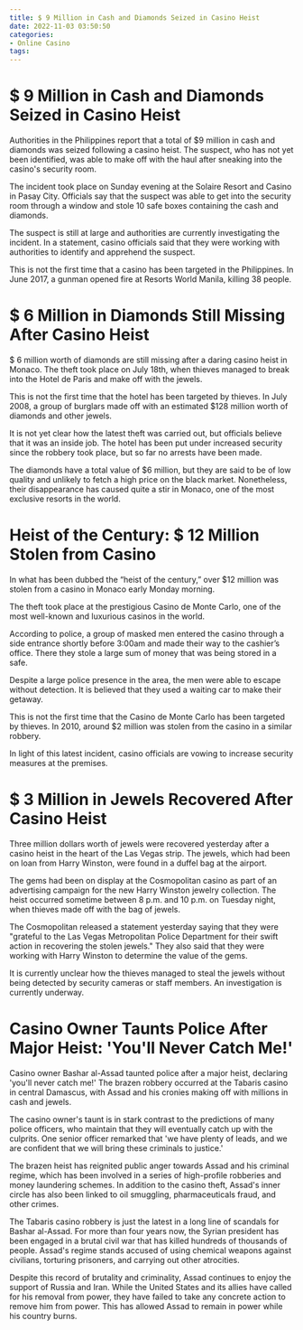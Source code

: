 ```yaml
---
title: $ 9 Million in Cash and Diamonds Seized in Casino Heist
date: 2022-11-03 03:50:50
categories:
- Online Casino
tags:
---
```



#  $ 9 Million in Cash and Diamonds Seized in Casino Heist

Authorities in the Philippines report that a total of $9 million in cash and diamonds was seized following a casino heist. The suspect, who has not yet been identified, was able to make off with the haul after sneaking into the casino's security room.

The incident took place on Sunday evening at the Solaire Resort and Casino in Pasay City. Officials say that the suspect was able to get into the security room through a window and stole 10 safe boxes containing the cash and diamonds.

The suspect is still at large and authorities are currently investigating the incident. In a statement, casino officials said that they were working with authorities to identify and apprehend the suspect.

This is not the first time that a casino has been targeted in the Philippines. In June 2017, a gunman opened fire at Resorts World Manila, killing 38 people.

#   $ 6 Million in Diamonds Still Missing After Casino Heist 

$ 6 million worth of diamonds are still missing after a daring casino heist in Monaco. The theft took place on July 18th, when thieves managed to break into the Hotel de Paris and make off with the jewels.

This is not the first time that the hotel has been targeted by thieves. In July 2008, a group of burglars made off with an estimated $128 million worth of diamonds and other jewels.

It is not yet clear how the latest theft was carried out, but officials believe that it was an inside job. The hotel has been put under increased security since the robbery took place, but so far no arrests have been made.

The diamonds have a total value of $6 million, but they are said to be of low quality and unlikely to fetch a high price on the black market. Nonetheless, their disappearance has caused quite a stir in Monaco, one of the most exclusive resorts in the world.

#  Heist of the Century: $ 12 Million Stolen from Casino

In what has been dubbed the “heist of the century,” over $12 million was stolen from a casino in Monaco early Monday morning.

The theft took place at the prestigious Casino de Monte Carlo, one of the most well-known and luxurious casinos in the world.

According to police, a group of masked men entered the casino through a side entrance shortly before 3:00am and made their way to the cashier’s office. There they stole a large sum of money that was being stored in a safe.

Despite a large police presence in the area, the men were able to escape without detection. It is believed that they used a waiting car to make their getaway.

This is not the first time that the Casino de Monte Carlo has been targeted by thieves. In 2010, around $2 million was stolen from the casino in a similar robbery.

In light of this latest incident, casino officials are vowing to increase security measures at the premises.

#  $ 3 Million in Jewels Recovered After Casino Heist 

Three million dollars worth of jewels were recovered yesterday after a casino heist in the heart of the Las Vegas strip. The jewels, which had been on loan from Harry Winston, were found in a duffel bag at the airport.

The gems had been on display at the Cosmopolitan casino as part of an advertising campaign for the new Harry Winston jewelry collection. The heist occurred sometime between 8 p.m. and 10 p.m. on Tuesday night, when thieves made off with the bag of jewels.

The Cosmopolitan released a statement yesterday saying that they were "grateful to the Las Vegas Metropolitan Police Department for their swift action in recovering the stolen jewels." They also said that they were working with Harry Winston to determine the value of the gems.

It is currently unclear how the thieves managed to steal the jewels without being detected by security cameras or staff members. An investigation is currently underway.

#  Casino Owner Taunts Police After Major Heist: 'You'll Never Catch Me!'

 Casino owner Bashar al-Assad taunted police after a major heist, declaring 'you'll never catch me!' The brazen robbery occurred at the Tabaris casino in central Damascus, with Assad and his cronies making off with millions in cash and jewels.

The casino owner's taunt is in stark contrast to the predictions of many police officers, who maintain that they will eventually catch up with the culprits. One senior officer remarked that 'we have plenty of leads, and we are confident that we will bring these criminals to justice.'

The brazen heist has reignited public anger towards Assad and his criminal regime, which has been involved in a series of high-profile robberies and money laundering schemes. In addition to the casino theft, Assad's inner circle has also been linked to oil smuggling, pharmaceuticals fraud, and other crimes.

The Tabaris casino robbery is just the latest in a long line of scandals for Bashar al-Assad. For more than four years now, the Syrian president has been engaged in a brutal civil war that has killed hundreds of thousands of people. Assad's regime stands accused of using chemical weapons against civilians, torturing prisoners, and carrying out other atrocities.

Despite this record of brutality and criminality, Assad continues to enjoy the support of Russia and Iran. While the United States and its allies have called for his removal from power, they have failed to take any concrete action to remove him from power. This has allowed Assad to remain in power while his country burns.